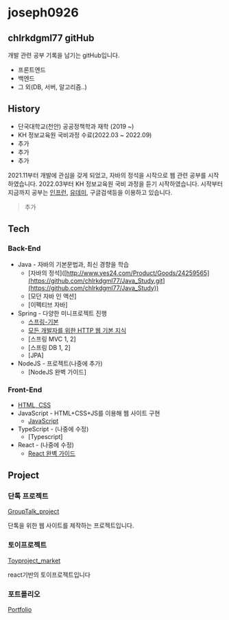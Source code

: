 
<!--
**chlrkdgml77/chlrkdgml77** is a ✨ _special_ ✨ repository because its `README.md` (this file) appears on your GitHub profile.

Here are some ideas to get you started:

- 🔭 I’m currently working on ...
- 🌱 I’m currently learning ...
- 👯 I’m looking to collaborate on ...
- 🤔 I’m looking for help with ...
- 💬 Ask me about ...
- 📫 How to reach me: ...
- 😄 Pronouns: ...
- ⚡ Fun fact: ...
-->

# joseph0926
## chlrkdgml77 gitHub



개발 관련 공부 기록을 남기는 gitHub입니다.

- 프론트엔드
- 백엔드
- 그 외(DB, 서버, 알고리즘..)

## History

- 단국대학교(천안) 공공정책학과 재학 (2019 ~)
- KH 정보교육원 국비과정 수료(2022.03 ~ 2022.09)
- 추가
- 추가
- 추가

2021.11부터 개발에 관심을 갖게 되었고, 자바의 정석을 시작으로 웹 관련 공부를 시작하였습니다.
2022.03부터 KH 정보교육원 국비 과정을 듣기 시작하였습니다.
시작부터 지금까지 공부는 [인프런](https://www.inflearn.com/), [유데미](https://www.udemy.com/ko/), 구글검색등을 이용하고 있습니다.

> 추가



## Tech

### Back-End

- Java - 자바의 기본문법과, 최신 경향을 학습
    - [자바의 정석]([http://www.yes24.com/Product/Goods/24259565](https://github.com/chlrkdgml77/Java_Study.git](https://github.com/chlrkdgml77/Java_Study))
    - [모던 자바 인 액션]
    - [이펙티브 자바]
- Spring - 다양한 미니프로젝트 진행
   - [스프링-기본](https://github.com/chlrkdgml77/spring_basic)
   - [모든 개발자를 위한 HTTP 웹 기본 지식](https://github.com/chlrkdgml77/HTTP)
   - [스프링 MVC 1, 2]
   - [스프링 DB 1, 2]
   - [JPA]
- NodeJS - 프로젝트(나중에 추가)
    - [NodeJS 완벽 가이드]


### Front-End

- [HTML, CSS](https://github.com/chlrkdgml77/HTML-CSS)
- JavaScript - HTML+CSS+JS를 이용해 웹 사이트 구현
    - [JavaScript](https://github.com/chlrkdgml77/JavaScript)
- TypeScript - (나중에 수정)
    - [Typescript]
- React - (나중에 수정)
    - [React 완벽 가이드](https://github.com/chlrkdgml77/React_Practice)




## Project

### 단톡 프로젝트

[GroupTalk_project](https://github.com/chlrkdgml77/GroupTalk_project.git)

단톡을 위한 웹 사이트를 제작하는 프로젝트입니다.



### 토이프로젝트
[Toyproject_market](https://github.com/chlrkdgml77/ToyProject)

react기반의 토이프로젝트입니다


### 포트폴리오
[Portfolio](https://github.com/chlrkdgml77/Portfolio)


<!--
For production environments...

```sh
npm install --production
NODE_ENV=production node app
```

## Plugins

Dillinger is currently extended with the following plugins.
Instructions on how to use them in your own application are linked below.

| Plugin | README |
| ------ | ------ |
| Dropbox | [plugins/dropbox/README.md][PlDb] |
| GitHub | [plugins/github/README.md][PlGh] |
| Google Drive | [plugins/googledrive/README.md][PlGd] |
| OneDrive | [plugins/onedrive/README.md][PlOd] |
| Medium | [plugins/medium/README.md][PlMe] |
| Google Analytics | [plugins/googleanalytics/README.md][PlGa] |

## Development

Want to contribute? Great!

Dillinger uses Gulp + Webpack for fast developing.
Make a change in your file and instantaneously see your updates!

Open your favorite Terminal and run these commands.

First Tab:

```sh
node app
```

Second Tab:

```sh
gulp watch
```

(optional) Third:

```sh
karma test
```

#### Building for source

For production release:

```sh
gulp build --prod
```

Generating pre-built zip archives for distribution:

```sh
gulp build dist --prod
```

## Docker

Dillinger is very easy to install and deploy in a Docker container.

By default, the Docker will expose port 8080, so change this within the
Dockerfile if necessary. When ready, simply use the Dockerfile to
build the image.

```sh
cd dillinger
docker build -t <youruser>/dillinger:${package.json.version} .
```

This will create the dillinger image and pull in the necessary dependencies.
Be sure to swap out `${package.json.version}` with the actual
version of Dillinger.

Once done, run the Docker image and map the port to whatever you wish on
your host. In this example, we simply map port 8000 of the host to
port 8080 of the Docker (or whatever port was exposed in the Dockerfile):

```sh
docker run -d -p 8000:8080 --restart=always --cap-add=SYS_ADMIN --name=dillinger <youruser>/dillinger:${package.json.version}
```

> Note: `--capt-add=SYS-ADMIN` is required for PDF rendering.

Verify the deployment by navigating to your server address in
your preferred browser.

```sh
127.0.0.1:8000
```

## License

MIT

**Free Software, Hell Yeah!**

[//]: # (These are reference links used in the body of this note and get stripped out when the markdown processor does its job. There is no need to format nicely because it shouldn't be seen. Thanks SO - http://stackoverflow.com/questions/4823468/store-comments-in-markdown-syntax)

   [dill]: <https://github.com/joemccann/dillinger>
   [git-repo-url]: <https://github.com/joemccann/dillinger.git>
   [john gruber]: <http://daringfireball.net>
   [df1]: <http://daringfireball.net/projects/markdown/>
   [markdown-it]: <https://github.com/markdown-it/markdown-it>
   [Ace Editor]: <http://ace.ajax.org>
   [node.js]: <http://nodejs.org>
   [Twitter Bootstrap]: <http://twitter.github.com/bootstrap/>
   [jQuery]: <http://jquery.com>
   [@tjholowaychuk]: <http://twitter.com/tjholowaychuk>
   [express]: <http://expressjs.com>
   [AngularJS]: <http://angularjs.org>
   [Gulp]: <http://gulpjs.com>

   [PlDb]: <https://github.com/joemccann/dillinger/tree/master/plugins/dropbox/README.md>
   [PlGh]: <https://github.com/joemccann/dillinger/tree/master/plugins/github/README.md>
   [PlGd]: <https://github.com/joemccann/dillinger/tree/master/plugins/googledrive/README.md>
   [PlOd]: <https://github.com/joemccann/dillinger/tree/master/plugins/onedrive/README.md>
   [PlMe]: <https://github.com/joemccann/dillinger/tree/master/plugins/medium/README.md>
   [PlGa]: <https://github.com/RahulHP/dillinger/blob/master/plugins/googleanalytics/README.md>
   
-->
